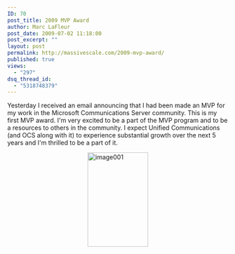```yaml
---
ID: 70
post_title: 2009 MVP Award
author: Marc LaFleur
post_date: 2009-07-02 11:18:00
post_excerpt: ""
layout: post
permalink: http://massivescale.com/2009-mvp-award/
published: true
views:
  - "297"
dsq_thread_id:
  - "5318748379"
---
```

<p>Yesterday I received an email announcing that I had been made an MVP for my work in the Microsoft Communications Server community. This is my first MVP award. I'm very excited to be a part of the MVP program and to be a resources to others in the community. I expect Unified Communications (and OCS along with it) to experience substantial growth over the next 5 years and I'm thrilled to be a part of it. </p>  <p><a href="http://www.massivescale.com/blog_files/2009MVPAward_AD14/image001.jpg"><img style="border-bottom:0px;border-left:0px;display:block;float:none;margin-left:auto;border-top:0px;margin-right:auto;border-right:0px;" title="image001" border="0" alt="image001" src="http://www.massivescale.com/blog_files/2009MVPAward_AD14/image001_thumb.jpg" width="138" height="215" /></a></p><img src="http://gotspeech.net/aggbug.aspx?PostID=9137" width="1" height="1">